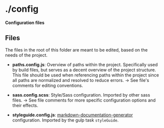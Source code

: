 # ./config

**Configuration files**

## Files

The files in the root of this folder are meant to be edited, based on the needs of the project.  

* **paths.config.js**: Overview of paths within the project. Specifically used by build files, but serves as a decent overview of the project structure. This file should be used when referencing paths within the project since all paths are normalized and resolved to reduce errors.
  → See file's comments for editing conventions.

* **sass.config.scss**: Style/Sass configuration. Imported by other sass files.
  → See file comments for more specific configuration options and their effects.

* **styleguide.config.js**: [markdown-documentation-generator](https://github.com/UWHealth/markdown-documentation-generator) configuration. Imported by the gulp task `styleGuide`.

